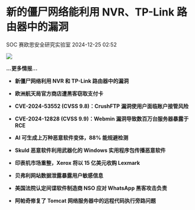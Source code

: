 #  新的僵尸网络能利用 NVR、TP-Link 路由器中的漏洞   
SOC  赛欧思安全研究实验室   2024-12-25 02:52  
  
![](https://mmbiz.qpic.cn/sz_mmbiz_jpg/yIEz1DpiaC4MzcaVX5b6YIP4cUdvzV2m9HX7GKvEibQibMicjzs5miaw6pmDQRyWsibibicyF5LQMiaolKGkHwdLS2myRSA/640?wx_fmt=jpeg&from=appmsg "")  
  
  
**...更多情报...**  
  
- **新僵尸网络利用 NVR 和 TP-Link 路由器中的漏洞**  
  
- **欧洲航天局官方商店遭黑客窃取支付卡**  
  
- **CVE-2024-53552 (CVSS 9.8)：CrushFTP 漏洞使用户面临账户接管风险**  
  
- **CVE-2024-12828 (CVSS 9.9)：Webmin 漏洞导致数百万台服务器暴露于 RCE**  
  
- **AI 可生成上万种恶意软件变体，88% 能规避检测**  
  
- **Skuld 恶意软件利用武器化的 Windows 实用程序包传播恶意软件**  
  
- **印表机市场重整，Xerox 将以 15 亿美元收购 Lexmark**  
  
- **贝弗利网站数据泄露暴露用户敏感信息**  
  
- **美国法院认定间谍软件制造商 NSO 应对 WhatsApp 黑客攻击负责**  
  
- **阿帕奇修复了 Tomcat 网络服务器中的远程代码执行旁路问题**  
  
